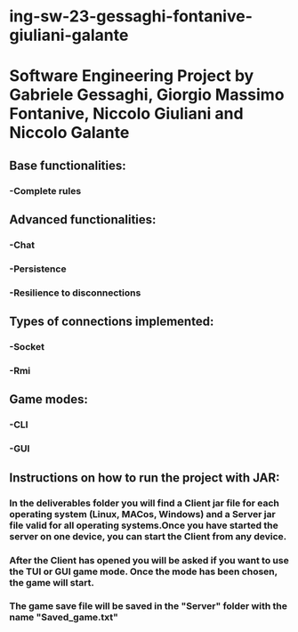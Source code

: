# ing-sw-23-gessaghi-fontanive-giuliani-galante

# Software Engineering Project by Gabriele Gessaghi, Giorgio Massimo Fontanive, Niccolo Giuliani and Niccolo Galante

## Base functionalities:

###  -Complete rules

## Advanced functionalities:

### -Chat

### -Persistence

### -Resilience to disconnections

## Types of connections implemented:

### -Socket 

### -Rmi

## Game modes:

### -CLI

### -GUI

## Instructions on how to run the project with JAR:

### In the deliverables folder you will find a Client jar file for each operating system (Linux, MACos, Windows) and a Server jar file valid for all operating systems.Once you have started the server on one device, you can start the Client from any device. 
### After the Client has opened you will be asked if you want to use the TUI or GUI game mode. Once the mode has been chosen, the game will start.
### The game save file will be saved in the "Server" folder with the name "Saved_game.txt"

